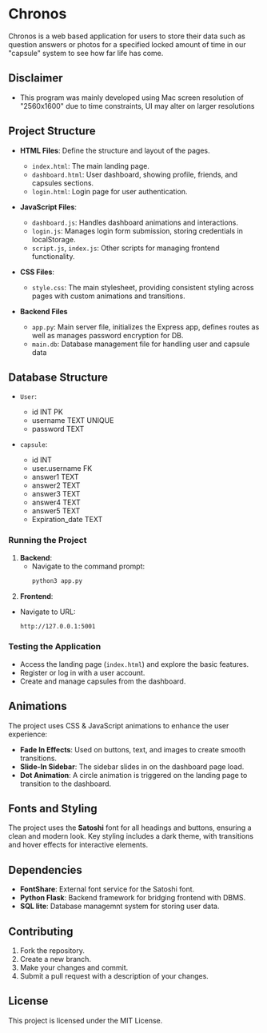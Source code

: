 # Chronos

Chronos is a web based application for users to store their data such as question answers or photos for a specified locked amount of time in our "capsule" system to see how far life has come.

## Disclaimer
- This program was mainly developed using Mac screen resolution of "2560x1600" due to time constraints, UI may alter on larger resolutions 

## Project Structure

- **HTML Files**: Define the structure and layout of the pages.
  - `index.html`: The main landing page.
  - `dashboard.html`: User dashboard, showing profile, friends, and capsules sections.
  - `login.html`: Login page for user authentication.

- **JavaScript Files**:
  - `dashboard.js`: Handles dashboard animations and interactions.
  - `login.js`: Manages login form submission, storing credentials in localStorage.
  - `script.js`, `index.js`: Other scripts for managing frontend functionality.
  
- **CSS Files**:
  - `style.css`: The main stylesheet, providing consistent styling across pages with custom animations and transitions.

- **Backend Files** 
  - `app.py`: Main server file, initializes the Express app, defines routes as well as manages password encryption for DB.
  - `main.db`: Database management file for handling user and capsule data
 
## Database Structure

- `User`:
  - id INT PK
  - username TEXT UNIQUE
  - password TEXT

- `capsule`:
  - id INT
  - user.username FK
  - answer1 TEXT
  - answer2 TEXT
  - answer3 TEXT
  - answer4 TEXT
  - answer5 TEXT
  - Expiration_date TEXT

### Running the Project
   
1. **Backend**:
   - Navigate to the command prompt:
     ```bash
     python3 app.py
     ```
 2. **Frontend**:
   - Navigate to URL:
     ```bash
     http://127.0.0.1:5001
     ```

### Testing the Application

- Access the landing page (`index.html`) and explore the basic features.
- Register or log in with a user account.
- Create and manage capsules from the dashboard.

## Animations

The project uses CSS & JavaScript animations to enhance the user experience:
- **Fade In Effects**: Used on buttons, text, and images to create smooth transitions.
- **Slide-In Sidebar**: The sidebar slides in on the dashboard page load.
- **Dot Animation**: A circle animation is triggered on the landing page to transition to the dashboard.

## Fonts and Styling

The project uses the **Satoshi** font for all headings and buttons, ensuring a clean and modern look. Key styling includes a dark theme, with transitions and hover effects for interactive elements.

## Dependencies
- **FontShare**: External font service for the Satoshi font.
- **Python Flask**: Backend framework for bridging frontend with DBMS.
- **SQL lite**: Database managemnt system for storing user data.



## Contributing

1. Fork the repository.
2. Create a new branch.
3. Make your changes and commit.
4. Submit a pull request with a description of your changes.

## License

This project is licensed under the MIT License.

